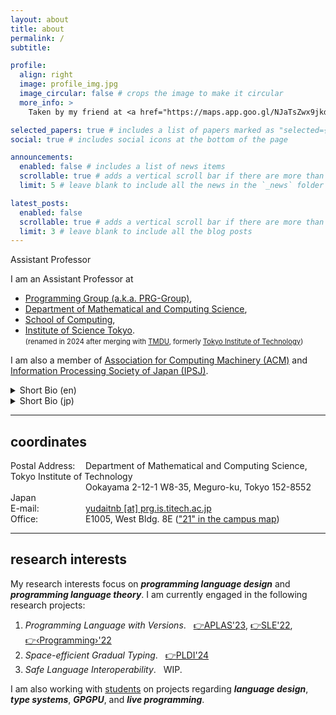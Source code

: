 ```yaml
---
layout: about
title: about
permalink: /
subtitle:

profile:
  align: right
  image: profile_img.jpg
  image_circular: false # crops the image to make it circular
  more_info: >
    Taken by my friend at <a href="https://maps.app.goo.gl/NJaTsZwx9jkdD4Uo6">the Kaminarimon gate (雷門)</a>

selected_papers: true # includes a list of papers marked as "selected={true}"
social: true # includes social icons at the bottom of the page

announcements:
  enabled: false # includes a list of news items
  scrollable: true # adds a vertical scroll bar if there are more than 3 news items
  limit: 5 # leave blank to include all the news in the `_news` folder

latest_posts:
  enabled: false
  scrollable: true # adds a vertical scroll bar if there are more than 3 new posts items
  limit: 3 # leave blank to include all the blog posts
---
```

Assistant Professor

I am an Assistant Professor at
- [Programming Group (a.k.a. PRG-Group)](http://prg.is.titech.ac.jp/),
- [Department of Mathematical and Computing Science](https://educ.titech.ac.jp/is/eng/),
- [School of Computing](https://www.titech.ac.jp/english/about/organization/schools/organization04),
- [Institute of Science Tokyo](https://www.isct.ac.jp/en).<br><span style="font-size:0.8em">(renamed in 2024 after merging with [TMDU](https://www.tmd.ac.jp/english/), formerly [Tokyo Institute of Technology](https://www.titech.ac.jp/english))</span>

I am also a member of [Association for Computing Machinery (ACM)](https://www.acm.org/) and [Information Processing Society of Japan (IPSJ)](https://www.ipsj.or.jp/english/index.html).

<details>
  <summary>Short Bio (en)</summary>

  Yudai Tanabe, Ph.D., is an Assistant Professor at the Department of Mathematical and Computing Science, School of Computing, Institute of Science Tokyo. He received B.S., M.S., and D.S. degrees from Tokyo Institute of Technology in 2018, 2020, and 2023 respectively. Formerly, he was a JSPS Research Fellow at Tokyo Institute of Technology until 2023, a program-specific researcher at Kyoto University until 2024, and an assistant professor at the Department of Mathematical and Computing Science, School of Computing, Tokyo Institute of Technology until September 2024. His research interest is programming language and software engineering, especially in programming language theory, type systems, and software maintenance.
</details>

<details>
  <summary>Short Bio (jp)</summary>

  田邉裕大。東京科学大学（旧東京工業大学）情報理工学院数理・計算科学系助教。2018年東京工業大学理学部情報科学科卒業、2020年同大学情報理工学院数理・計算科学系修士課程修了。2023年東京工業大学博士（理学）を取得。日本学術振興会特別研究員（DC2）、京都大学特定研究員、東京工業大学助教を経て現職。専門はプログラミング言語およびソフトウェア工学であり、特にプログラミング言語理論、型システム、ソフトウェア保守に関心を持つ。情報処理学会、ACM各会員。
</details>

<hr>

## coordinates

<span style="width: 120px; display: inline-block">Postal Address:</span>Department of Mathematical and Computing Science, Tokyo Institute of Technology<br>
<span style="width: 120px; display: inline-block">               </span>Ookayama 2-12-1 W8-35, Meguro-ku, Tokyo 152-8552 Japan<br>
<span style="width: 120px; display: inline-block">E-mail:</span><a href="mailto:yudaitnb@prg.is.titech.ac.jp">yudaitnb [at] prg.is.titech.ac.jp</a><br>
<span style="width: 120px; display: inline-block">Office:</span>E1005, West Bldg. 8E (<a href="https://www.titech.ac.jp/english/0/maps/ookayama/ookayama">"21" in the campus map</a>)<br>

<hr>

## research interests
My research interests focus on <b><i>programming language design</i></b> and <b><i>programming language theory</i></b>.
I am currently engaged in the following research projects:
1. <i>Programming Language with Versions</i>. &nbsp; [👉APLAS'23](https://link.springer.com/chapter/10.1007/978-981-99-8311-7_1), [👉SLE'22](https://dl.acm.org/doi/10.1145/3567512.3567531), [👉‹Programming›'22](https://programming-journal.org/2022/6/5/)
2. <i>Space-efficient Gradual Typing</i>. &nbsp; [👉PLDI'24](https://dl.acm.org/doi/10.1145/3656441)
3. <i>Safe Language Interoperability</i>. &nbsp; WIP.

I am also working with [students](https://yudaitnb.github.io/students/) on projects regarding <b><i>language design</i></b>, <b><i>type systems</i></b>, <b><i>GPGPU</i></b>, and <b><i>live programming</i></b>.

<!--
Write your biography here. Tell the world about yourself. Link to your favorite [subreddit](http://reddit.com). You can put a picture in, too. The code is already in, just name your picture `prof_pic.jpg` and put it in the `img/` folder.

Put your address / P.O. box / other info right below your picture. You can also disable any of these elements by editing `profile` property of the YAML header of your `_pages/about.md`. Edit `_bibliography/papers.bib` and Jekyll will render your [publications page](/al-folio/publications/) automatically.

Link to your social media connections, too. This theme is set up to use [Font Awesome icons](https://fontawesome.com/) and [Academicons](https://jpswalsh.github.io/academicons/), like the ones below. Add your Facebook, Twitter, LinkedIn, Google Scholar, or just disable all of them.
-->